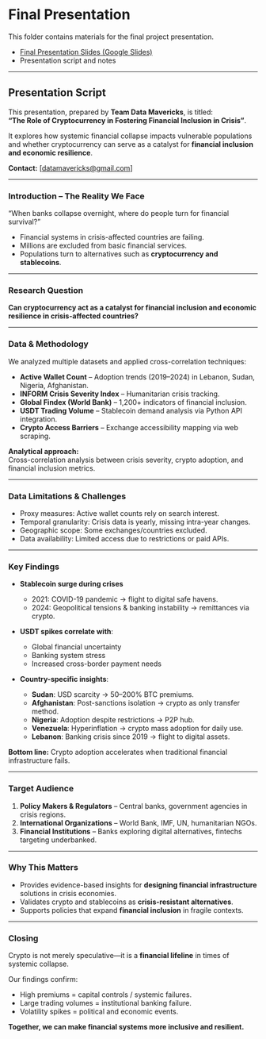 # Final Presentation

This folder contains materials for the final project presentation.

- [Final Presentation Slides (Google Slides)](https://docs.google.com/presentation/d/13QxwKVMtAxZEESxbTs_IyIX-HTS3IGsc/edit?usp=sharing&ouid=116880199605594446930&rtpof=true&sd=true)
- Presentation script and notes

---

## Presentation Script

This presentation, prepared by **Team Data Mavericks**, is titled:  
**“The Role of Cryptocurrency in Fostering Financial Inclusion in Crisis”**.  

It explores how systemic financial collapse impacts vulnerable populations and
whether cryptocurrency can serve as a catalyst for **financial inclusion and
economic resilience**.

**Contact:** [datamavericks@gmail.com]

---

### Introduction – The Reality We Face

“When banks collapse overnight, where do people turn for financial survival?”  

- Financial systems in crisis-affected countries are failing.  
- Millions are excluded from basic financial services.  
- Populations turn to alternatives such as **cryptocurrency and stablecoins**.  

---

### Research Question

**Can cryptocurrency act as a catalyst for financial inclusion and economic
resilience in crisis-affected countries?**

---

### Data & Methodology

We analyzed multiple datasets and applied cross-correlation techniques:

- **Active Wallet Count** – Adoption trends (2019–2024) in Lebanon, Sudan,
  Nigeria, Afghanistan.  
- **INFORM Crisis Severity Index** – Humanitarian crisis tracking.  
- **Global Findex (World Bank)** – 1,200+ indicators of financial inclusion.  
- **USDT Trading Volume** – Stablecoin demand analysis via Python API
  integration.  
- **Crypto Access Barriers** – Exchange accessibility mapping via web scraping.  

**Analytical approach:**  
Cross-correlation analysis between crisis severity, crypto adoption, and
financial inclusion metrics.

---

### Data Limitations & Challenges

- Proxy measures: Active wallet counts rely on search interest.  
- Temporal granularity: Crisis data is yearly, missing intra-year changes.  
- Geographic scope: Some exchanges/countries excluded.  
- Data availability: Limited access due to restrictions or paid APIs.  

---

### Key Findings

- **Stablecoin surge during crises**  
  - 2021: COVID-19 pandemic → flight to digital safe havens.  
  - 2024: Geopolitical tensions & banking instability → remittances via crypto.  

- **USDT spikes correlate with**:  
  - Global financial uncertainty  
  - Banking system stress  
  - Increased cross-border payment needs  

- **Country-specific insights**:  
  - **Sudan**: USD scarcity → 50–200% BTC premiums.  
  - **Afghanistan**: Post-sanctions isolation → crypto as only transfer method.  
  - **Nigeria**: Adoption despite restrictions → P2P hub.  
  - **Venezuela**: Hyperinflation → crypto mass adoption for daily use.  
  - **Lebanon**: Banking crisis since 2019 → flight to digital assets.  

**Bottom line:** Crypto adoption accelerates when traditional financial
infrastructure fails.

---

### Target Audience

1. **Policy Makers & Regulators** – Central banks, government agencies in
   crisis regions.  
2. **International Organizations** – World Bank, IMF, UN, humanitarian NGOs.  
3. **Financial Institutions** – Banks exploring digital alternatives, fintechs
   targeting underbanked.  

---

### Why This Matters

- Provides evidence-based insights for **designing financial infrastructure**
  solutions in crisis economies.  
- Validates crypto and stablecoins as **crisis-resistant alternatives**.  
- Supports policies that expand **financial inclusion** in fragile contexts.  

---

### Closing

Crypto is not merely speculative—it is a **financial lifeline** in times of
systemic collapse.  

Our findings confirm:  

- High premiums = capital controls / systemic failures.  
- Large trading volumes = institutional banking failure.  
- Volatility spikes = political and economic events.  

**Together, we can make financial systems more inclusive and resilient.**
